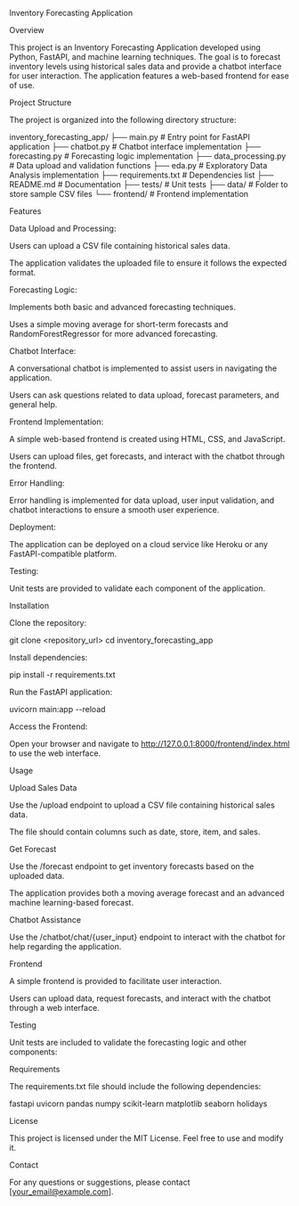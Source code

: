 Inventory Forecasting Application

Overview

This project is an Inventory Forecasting Application developed using Python, FastAPI, and machine learning techniques. The goal is to forecast inventory levels using historical sales data and provide a chatbot interface for user interaction. The application features a web-based frontend for ease of use.

Project Structure

The project is organized into the following directory structure:

inventory_forecasting_app/
├── main.py  # Entry point for FastAPI application
├── chatbot.py  # Chatbot interface implementation
├── forecasting.py  # Forecasting logic implementation
├── data_processing.py  # Data upload and validation functions
├── eda.py  # Exploratory Data Analysis implementation
├── requirements.txt  # Dependencies list
├── README.md  # Documentation
├── tests/  # Unit tests
├── data/  # Folder to store sample CSV files
└── frontend/  # Frontend implementation

Features

Data Upload and Processing:

Users can upload a CSV file containing historical sales data.

The application validates the uploaded file to ensure it follows the expected format.

Forecasting Logic:

Implements both basic and advanced forecasting techniques.

Uses a simple moving average for short-term forecasts and RandomForestRegressor for more advanced forecasting.

Chatbot Interface:

A conversational chatbot is implemented to assist users in navigating the application.

Users can ask questions related to data upload, forecast parameters, and general help.

Frontend Implementation:

A simple web-based frontend is created using HTML, CSS, and JavaScript.

Users can upload files, get forecasts, and interact with the chatbot through the frontend.

Error Handling:

Error handling is implemented for data upload, user input validation, and chatbot interactions to ensure a smooth user experience.

Deployment:

The application can be deployed on a cloud service like Heroku or any FastAPI-compatible platform.

Testing:

Unit tests are provided to validate each component of the application.

Installation

Clone the repository:

git clone <repository_url>
cd inventory_forecasting_app

Install dependencies:

pip install -r requirements.txt

Run the FastAPI application:

uvicorn main:app --reload

Access the Frontend:

Open your browser and navigate to http://127.0.0.1:8000/frontend/index.html to use the web interface.

Usage

Upload Sales Data

Use the /upload endpoint to upload a CSV file containing historical sales data.

The file should contain columns such as date, store, item, and sales.

Get Forecast

Use the /forecast endpoint to get inventory forecasts based on the uploaded data.

The application provides both a moving average forecast and an advanced machine learning-based forecast.

Chatbot Assistance

Use the /chatbot/chat/{user_input} endpoint to interact with the chatbot for help regarding the application.

Frontend

A simple frontend is provided to facilitate user interaction.

Users can upload data, request forecasts, and interact with the chatbot through a web interface.

Testing

Unit tests are included to validate the forecasting logic and other components:

Requirements

The requirements.txt file should include the following dependencies:

fastapi
uvicorn
pandas
numpy
scikit-learn
matplotlib
seaborn
holidays

License

This project is licensed under the MIT License. Feel free to use and modify it.

Contact

For any questions or suggestions, please contact [your_email@example.com].

